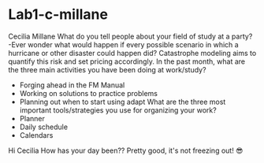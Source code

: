 # Lab1-c-millane
Cecilia Millane
What do you tell people about your field of study at a party?
-Ever wonder what would happen if every  possible scenario in which a hurricane or other disaster could happen did? Catastrophe modeling aims to quantify this risk and set pricing accordingly.
In the past month, what are the three main activities you have been doing at work/study?
- Forging ahead in the FM Manual
- Working on solutions to practice problems
- Planning out when to start using adapt 
What are the three most important tools/strategies you use for organizing your work?
- Planner
- Daily schedule 
- Calendars 

Hi Cecilia How has your day been??
Pretty good, it's not freezing out!  :sunglasses:
